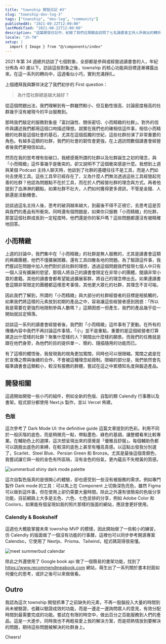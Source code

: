 ```yaml
---
title: "township 開發日記 #3"
slug: "township-dev-log-3"
tags: ["township", "dev-log", "community"]
publishedAt: "2021-08-22T12:00:00"
lastModified: "2021-08-22T12:00:00"
description: "這篇開發日記中，紀錄了我們近期藉由訪問了七名讀書會主持人所做出的轉折，以及關於自製色版、township 前期開發等大小事"
locale: "zh-TW"
setup: |
  import { Image } from "@/components/index"
---
```


2021 年第 34 週總共訪談了七個對象，全部都是參與或經營過讀書會的人，年紀分佈為 40 歲以下。訪談這些對象之後，township 的核心功能與目標逐漸裸露出來。在這一系列的轉向中，這週看似小巧，實則充滿掙扎。

上個禮拜我與夥伴決定了我們初步的 First question：

> 為什麼社群總是越大越好？

從這個問題出法，我們理解到有一群雖然較小、但互動性很高、討論密度極高的社群幾乎沒有被現今的平台服務到。

那時我們敲定的服務對象是「富討論性、關係密切、小而精緻的社群」。對外的信件與講述我們都用這個口吻描述理想。說實在我們也的確相信這件事，相信小而精緻的社群是這個社會的基石，尤其在這個孤獨的世紀，這些社群扮演了非常重要的角色。有越多這類的社群，我們的社會的韌性會更強，在上週訪問數個讀書會經營者後我們更相信如此。

然而在我的思考裡有些破口，我總感覺所謂的社群以及社群誕生之初的理念，與「小而精緻」這件事幾乎是衝突的。卻又說明不了這個衝突感是什麼。我想到上週與某個 Podcast 主持人聊天時，他談到了社群的基礎往往不是工具，而是人們如何去使用工具。這些工具早已經存在了，又為什麼人們無法透過這些工具經營起完善的社群？他認為問題點不在於工具，而在於人們經營社群的理念與方式。再者他提到了血淋淋的觀點，如果社群不壯大，人們如何獲得更多資訊，不管是金錢、人脈還是活動機會。

訪談過這名主持人後，思考的破洞越來越大，到最後不得不正視它，去思考這是否與我們的產品有所衝突。同時還有個問題是，如果你只服務「小而精緻」的社群，那當這個社群成長到一定程度時，他們還是你的客戶嗎？這些問題都還沒有被精確地回答。

## 小而精緻

上週的討論中，我們集中在「小而精緻」的社群是無人服務的，尤其是讀書會這類的興趣團體，他們不僅擴展困難，還有工具四散各地的問題。為了驗證這件事，我們嘗試在問題中加入他們對於該社群的理想，透過這個問題我們發現七個人中只有一個人沒有擴展的慾望，那個人將自己的讀書會限定在非常小的團體，閱讀非常小眾的書籍。其他的讀書會都希望能過擴展客群，將自己的理念帶出去。如果連讀書會這類非常限定的團體都這樣思考事情，其他更大眾化的社群，其理念不言可喻。

因此我們了解到，所謂的「小而精緻」與大部分的社群經營者的目標是相抵觸的，如果我們將這樣的元素放到初期的產品之中，容易讓這些經營者感到困惑：「所以我是需要在更強烈地限制參與人數嗎？」這類困惑一但產生，我們的產品幾乎從一開始就註定殞落。

訪談這一系列的讀書會經營者後，我們對「小而精緻」這件事有了更動。在所有的傳播內容中我們不再討論這件事情，「小」並不是重點，重要的是這個經營者打算建造出什麼樣的社群？聚集什麼樣的人？開闊出什麼樣的願景。而我們的任務就是跟在他們身旁，為他們的目的提供單ㄧ、簡約、隨插隨用的功能而已。

有了這樣的體悟後，我發現我的視角更加寬闊，同時也可以很限縮。寬闊之處是在於宣傳之際與後續的合作，不會被這種理念給箝制。限縮的部分是，我們依然會先瞄準讀書會這類較小，較沒有服務的群體，嘗試在這之中累積知名度與鍛造產品。

## 開發相關

這週開始開發一些小巧的組件，例如全新的色版、自製的類 Calendly 行事曆以及書架。程式部分都使用 Next.js 製作，並以 Vercel 佈建。

### 色版

這次參考了 Dark Mode UI: the definitive guide 這篇文章提到的色彩。利用不同於一般灰階的底色，而是稍微亮一點，帶點墨色、綠色的基調，讓整體看來比較專業。在輔助色上的選擇，這次想呈現出來的感覺是「優雅且舒服」。每個輔助色都可以跳脫出底色的束縛，在較深的底色上甚至有種高貴感。以這點出發我分別選了，Scarlet、Steel Blue、Persian Green 和 Bronze。尤其是最後這個青銅色，我嘗試讓它與一般的金色有所區隔，沒有金色的俗氣，更內蘊且不失橙黃的質感。

<Image 
  width="w-full"
  height=""
  src="/summerbud-shiny-dark-mode-palette.png"
  alt="summerbud shiny dark mode palette"
  source={null}
/>

這次自製色版真的是很開心的體驗，卻也感受到一些沒有被服務的需求。例如專門製作 Dark mode 的工具：可以馬上在 Component 上切換深色亮色，雖然 Figma 可以做到這件事，但在使用上卻仍需要大量時間。除此之外還有很簡易的色版分享功能，目前網路上大多是五色、六色、七色並排的分享，例如 Adobe Color 和 Coolors，如果能有個呈現如我的照片那樣的版面的網站，應該會更好使用。

### Calendly & Bookshelf

這週也大概能掌握未來 township MVP 的模樣，因此開始做了一些較小的練習，仿 Calendly 的版面做了一個沒有功能的行事曆，這裡也可以同步參考開源專案 Calendso，它使用了 Nextjs、Prisma、Tailwind，程式碼寫得很易懂。

<Image 
  width="w-full"
  height=""
  src="/meet-summerbud-calendar.png"
  alt="meet summerbud calendar"
  source={null}
/>

除此之外還使用了 Google book api 做了一個簡易的書架功能，找到了 https://www.recommendmeabook.com 網站，萌生出了一系列關於書本封面如何優化的思考，或許之後可以來做做看。

## Outro

我認為這次 township 開發抓準了之前缺失的元素，不再一股腦投入大量的時間到尚未被驗證，也難以驗證成效的功能，而是一邊走一邊詢問眾人的意見，有效分配時間到最需要完成的功能。嘗試在有限的時空中，做出百分之百能服務到人們的產品。這是一大進步。同時我也不再輕易愛上我的解決方案，而是把熱情放到要解決的問題，期待這些問題被解決的社群身上。

Cheers!
